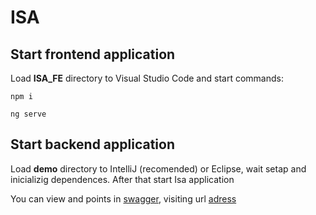 # ISA

## Start frontend application
Load **ISA_FE** directory to Visual Studio Code and start commands:
```
npm i
```
```
ng serve
```

## Start backend application
Load **demo** directory to IntelliJ (recomended) or Eclipse, wait setap and inicializig dependences. After that start Isa application

You can view and points in [swagger](https://en.wikipedia.org/wiki/Swagger), visiting url [adress]([http://localhost:8080/swagger-ui.html)
